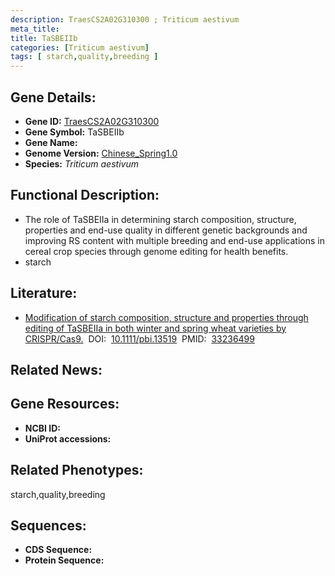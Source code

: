 ```yaml
---
description: TraesCS2A02G310300 ; Triticum aestivum
meta_title:
title: TaSBEIIb
categories: [Triticum aestivum]
tags: [ starch,quality,breeding ]
---
```


## Gene Details:
- **Gene ID:**	[TraesCS2A02G310300]()
- **Gene Symbol:** TaSBEIIb
- **Gene Name:** 
- **Genome Version:** [Chinese_Spring1.0]()
- **Species:** *Triticum aestivum*

## Functional Description:
   - The role of TaSBEIIa in determining starch composition, structure, properties and end-use quality in different genetic backgrounds and improving RS content with multiple breeding and end-use applications in cereal crop species through genome editing for health benefits.
   - starch

## Literature:
   - [Modification of starch composition, structure and properties through editing of TaSBEIIa in both winter and spring wheat varieties by CRISPR/Cas9.]( https://onlinelibrary.wiley.com/doi/10.1111/pbi.13519)&nbsp;&nbsp;DOI:&nbsp;&nbsp;[10.1111/pbi.13519](https://onlinelibrary.wiley.com/doi/10.1111/pbi.13519)&nbsp;&nbsp;PMID:&nbsp;&nbsp;[33236499](https://pubmed.ncbi.nlm.nih.gov/33236499/)

## Related News:

## Gene Resources:
- **NCBI ID:** [](https://www.ncbi.nlm.nih.gov/gene/?term=)
- **UniProt accessions:** [](https://www.uniprot.org/uniprotkb//entry)

## Related Phenotypes:
starch,quality,breeding

## Sequences:
- **CDS Sequence:**
- **Protein Sequence:**
